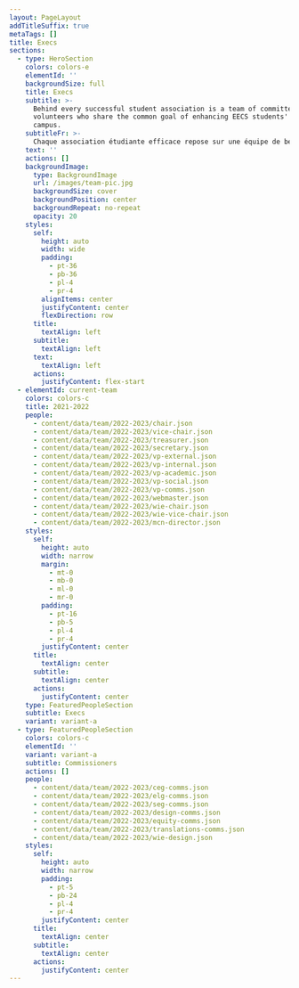 ```yaml
---
layout: PageLayout
addTitleSuffix: true
metaTags: []
title: Execs
sections:
  - type: HeroSection
    colors: colors-e
    elementId: ''
    backgroundSize: full
    title: Execs
    subtitle: >-
      Behind every successful student association is a team of committed
      volunteers who share the common goal of enhancing EECS students' life on
      campus.
    subtitleFr: >-
      Chaque association étudiante efficace repose sur une équipe de bénévoles engagés qui partagent l'objectif commun d'améliorer la vie des étudiants EECS sur le campus.
    text: ''
    actions: []
    backgroundImage:
      type: BackgroundImage
      url: /images/team-pic.jpg
      backgroundSize: cover
      backgroundPosition: center
      backgroundRepeat: no-repeat
      opacity: 20
    styles:
      self:
        height: auto
        width: wide
        padding:
          - pt-36
          - pb-36
          - pl-4
          - pr-4
        alignItems: center
        justifyContent: center
        flexDirection: row
      title:
        textAlign: left
      subtitle:
        textAlign: left
      text:
        textAlign: left
      actions:
        justifyContent: flex-start
  - elementId: current-team
    colors: colors-c
    title: 2021-2022
    people:
      - content/data/team/2022-2023/chair.json
      - content/data/team/2022-2023/vice-chair.json
      - content/data/team/2022-2023/treasurer.json
      - content/data/team/2022-2023/secretary.json
      - content/data/team/2022-2023/vp-external.json
      - content/data/team/2022-2023/vp-internal.json
      - content/data/team/2022-2023/vp-academic.json
      - content/data/team/2022-2023/vp-social.json
      - content/data/team/2022-2023/vp-comms.json
      - content/data/team/2022-2023/webmaster.json
      - content/data/team/2022-2023/wie-chair.json
      - content/data/team/2022-2023/wie-vice-chair.json
      - content/data/team/2022-2023/mcn-director.json
    styles:
      self:
        height: auto
        width: narrow
        margin:
          - mt-0
          - mb-0
          - ml-0
          - mr-0
        padding:
          - pt-16
          - pb-5
          - pl-4
          - pr-4
        justifyContent: center
      title:
        textAlign: center
      subtitle:
        textAlign: center
      actions:
        justifyContent: center
    type: FeaturedPeopleSection
    subtitle: Execs
    variant: variant-a
  - type: FeaturedPeopleSection
    colors: colors-c
    elementId: ''
    variant: variant-a
    subtitle: Commissioners
    actions: []
    people:
      - content/data/team/2022-2023/ceg-comms.json
      - content/data/team/2022-2023/elg-comms.json
      - content/data/team/2022-2023/seg-comms.json
      - content/data/team/2022-2023/design-comms.json
      - content/data/team/2022-2023/equity-comms.json
      - content/data/team/2022-2023/translations-comms.json
      - content/data/team/2022-2023/wie-design.json
    styles:
      self:
        height: auto
        width: narrow
        padding:
          - pt-5
          - pb-24
          - pl-4
          - pr-4
        justifyContent: center
      title:
        textAlign: center
      subtitle:
        textAlign: center
      actions:
        justifyContent: center
---
```

